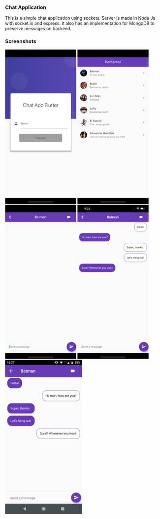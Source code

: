 
### Chat Application

This is a simple chat application using sockets. Server is made in Node Js with socket.io and express.
It also has an implementation for MongoDB to preserve messages on backend.

### Screenshots
<img src="/screenshots/screen_shot_01.png" height="500em" /> <img src="/screenshots/screen_shot_03.png" height="500em" /> <img src="/screenshots/screen_shot_02.png" height="500em" /> <img src="/screenshots/screen_shot_04.png" height="500em" /> <img src="/screenshots/screen_shot_05.png" height="500em" />